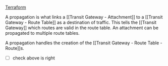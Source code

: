 [Terraform](https://registry.terraform.io/providers/hashicorp/aws/latest/docs/resources/ec2_transit_gateway_route_table_propagation)

A propagation is what links a [[Transit Gateway - Attachment]] to a [[Transit Gateway - Route Table]] as a destination of traffic. This tells the [[Transit Gateway]] which routes are valid in the route table. An attachment can be propagated to multiple route tables.

A propagation handles the creation of the [[Transit Gateway - Route Table - Route]]s.

- [ ] check above is right
